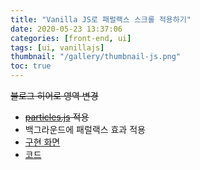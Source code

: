 ```yaml
---
title: "Vanilla JS로 패럴랙스 스크롤 적용하기"
date: 2020-05-23 13:37:06
categories: [front-end, ui]
tags: [ui, vanillajs]
thumbnail: "/gallery/thumbnail-js.png"
toc: true
---
```


<del>블로그 히어로 영역 변경</dle>
* <del>[particles.js](https://vincentgarreau.com/particles.js/) 적용</dle>
* 백그라운드에 패럴랙스 효과 적용
* [구현 화면](https://recordboy.github.io/ui/parallax-scroll/)  
* [코드](https://github.com/recordboy/ui/tree/master/parallax-scroll)
